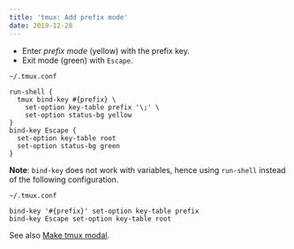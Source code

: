 ```yaml
---
title: 'tmux: Add prefix mode'
date: 2019-12-28
---
```


- Enter _prefix mode_ (yellow) with the prefix key.
- Exit mode (green) with `Escape`.

`~/.tmux.conf`

```
run-shell {
  tmux bind-key #{prefix} \
    set-option key-table prefix '\;' \
    set-option status-bg yellow
}
bind-key Escape {
  set-option key-table root
  set-option status-bg green
}
```

**Note**: `bind-key` does not work with variables, hence using `run-shell` instead of the following configuration.

`~/.tmux.conf`

```
bind-key '#{prefix}' set-option key-table prefix
bind-key Escape set-option key-table root
```

See also [Make tmux modal].

[Make tmux modal]: ../make-tmux-modal/
